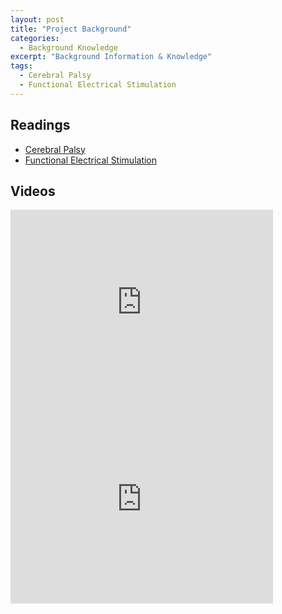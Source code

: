 ```yaml
---
layout: post
title: "Project Background"
categories:
  - Background Knowledge
excerpt: "Background Information & Knowledge"
tags: 
  - Cerebral Palsy
  - Functional Electrical Stimulation
---
```


## Readings
* [Cerebral Palsy](https://en.wikipedia.org/wiki/Cerebral_palsy)
* [Functional Electrical Stimulation](https://en.wikipedia.org/wiki/Functional_electrical_stimulation#Cerebral_palsy)

## Videos 
<iframe width="420" height="315" src="https://www.youtube.com/embed/FQ3yLWYs6qs" frameborder="0" allowfullscreen></iframe>
<iframe width="420" height="315" src="https://www.youtube.com/embed/MRq-fR0_Vg0" frameborder="0" allowfullscreen></iframe>


